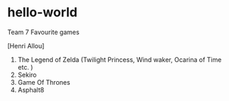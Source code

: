 # hello-world
Team 7 Favourite games

[Henri Allou]
1. The Legend of Zelda (Twilight Princess, Wind waker, Ocarina of Time etc. )
2. Sekiro
3. Game Of Thrones
4. Asphalt8
